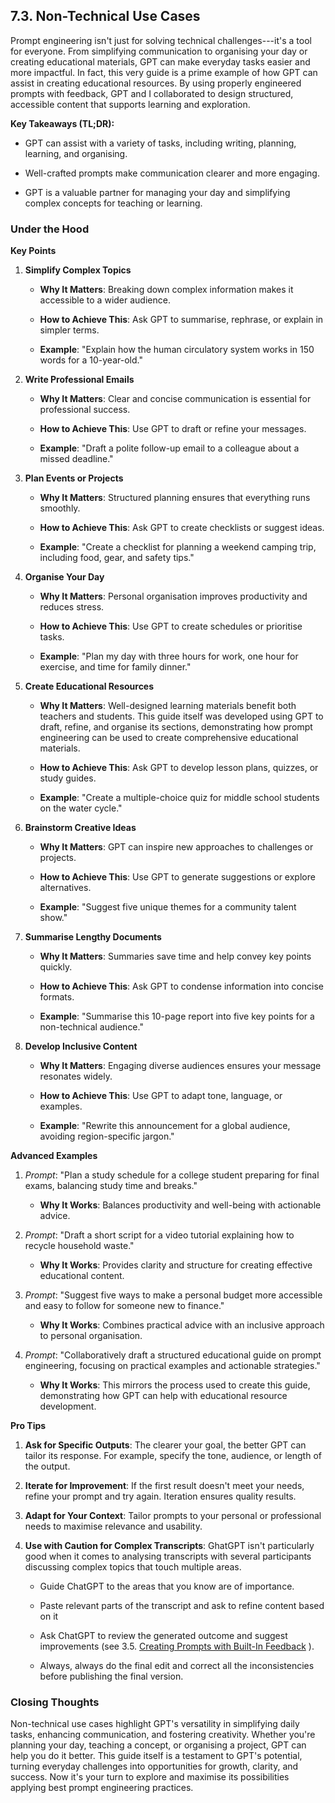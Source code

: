 ## 7.3. Non-Technical Use Cases

Prompt engineering isn't just for solving technical challenges---it's a
tool for everyone. From simplifying communication to organising your day
or creating educational materials, GPT can make everyday tasks easier
and more impactful. In fact, this very guide is a prime example of how
GPT can assist in creating educational resources. By using properly
engineered prompts with feedback, GPT and I collaborated to design
structured, accessible content that supports learning and exploration.

**Key Takeaways (TL;DR):**

-   GPT can assist with a variety of tasks, including writing, planning,
    learning, and organising.

-   Well-crafted prompts make communication clearer and more engaging.

-   GPT is a valuable partner for managing your day and simplifying
    complex concepts for teaching or learning.

### Under the Hood

**Key Points**

1.  **Simplify Complex Topics**

    -   **Why It Matters**: Breaking down complex information makes it
        accessible to a wider audience.

    -   **How to Achieve This**: Ask GPT to summarise, rephrase, or
        explain in simpler terms.

    -   **Example**: \"Explain how the human circulatory system works in
        150 words for a 10-year-old.\"

2.  **Write Professional Emails**

    -   **Why It Matters**: Clear and concise communication is essential
        for professional success.

    -   **How to Achieve This**: Use GPT to draft or refine your
        messages.

    -   **Example**: \"Draft a polite follow-up email to a colleague
        about a missed deadline.\"

3.  **Plan Events or Projects**

    -   **Why It Matters**: Structured planning ensures that everything
        runs smoothly.

    -   **How to Achieve This**: Ask GPT to create checklists or suggest
        ideas.

    -   **Example**: \"Create a checklist for planning a weekend camping
        trip, including food, gear, and safety tips.\"

4.  **Organise Your Day**

    -   **Why It Matters**: Personal organisation improves productivity
        and reduces stress.

    -   **How to Achieve This**: Use GPT to create schedules or
        prioritise tasks.

    -   **Example**: \"Plan my day with three hours for work, one hour
        for exercise, and time for family dinner.\"

5.  **Create Educational Resources**

    -   **Why It Matters**: Well-designed learning materials benefit
        both teachers and students. This guide itself was developed
        using GPT to draft, refine, and organise its sections,
        demonstrating how prompt engineering can be used to create
        comprehensive educational materials.

    -   **How to Achieve This**: Ask GPT to develop lesson plans,
        quizzes, or study guides.

    -   **Example**: \"Create a multiple-choice quiz for middle school
        students on the water cycle.\"

6.  **Brainstorm Creative Ideas**

    -   **Why It Matters**: GPT can inspire new approaches to challenges
        or projects.

    -   **How to Achieve This**: Use GPT to generate suggestions or
        explore alternatives.

    -   **Example**: \"Suggest five unique themes for a community talent
        show.\"

7.  **Summarise Lengthy Documents**

    -   **Why It Matters**: Summaries save time and help convey key
        points quickly.

    -   **How to Achieve This**: Ask GPT to condense information into
        concise formats.

    -   **Example**: \"Summarise this 10-page report into five key
        points for a non-technical audience.\"

8.  **Develop Inclusive Content**

    -   **Why It Matters**: Engaging diverse audiences ensures your
        message resonates widely.

    -   **How to Achieve This**: Use GPT to adapt tone, language, or
        examples.

    -   **Example**: \"Rewrite this announcement for a global audience,
        avoiding region-specific jargon.\"

**Advanced Examples**

1.  *Prompt*: \"Plan a study schedule for a college student preparing
    for final exams, balancing study time and breaks.\"

    -   **Why It Works**: Balances productivity and well-being with
        actionable advice.

2.  *Prompt*: \"Draft a short script for a video tutorial explaining how
    to recycle household waste.\"

    -   **Why It Works**: Provides clarity and structure for creating
        effective educational content.

3.  *Prompt*: \"Suggest five ways to make a personal budget more
    accessible and easy to follow for someone new to finance.\"

    -   **Why It Works**: Combines practical advice with an inclusive
        approach to personal organisation.

4.  *Prompt*: \"Collaboratively draft a structured educational guide on
    prompt engineering, focusing on practical examples and actionable
    strategies.\"

    -   **Why It Works**: This mirrors the process used to create this
        guide, demonstrating how GPT can help with educational resource
        development.

**Pro Tips**

1.  **Ask for Specific Outputs**: The clearer your goal, the better GPT
    can tailor its response. For example, specify the tone, audience, or
    length of the output.

2.  **Iterate for Improvement**: If the first result doesn't meet your
    needs, refine your prompt and try again. Iteration ensures quality
    results.

3.  **Adapt for Your Context**: Tailor prompts to your personal or
    professional needs to maximise relevance and usability.

4.  **Use with Caution for Complex Transcripts**: GhatGPT isn't
    particularly good when it comes to analysing transcripts with
    several participants discussing complex topics that touch multiple
    areas.

    -   Guide ChatGPT to the areas that you know are of importance.

    -   Paste relevant parts of the transcript and ask to refine content
        based on it

    -   Ask ChatGPT to review the generated outcome and suggest
        improvements (see 3.5. [Creating Prompts with Built-In Feedback](guide/3.5-feedback-prompts.md) ).

    -   Always, always do the final edit and correct all the
        inconsistencies before publishing the final version.

### Closing Thoughts

Non-technical use cases highlight GPT's versatility in simplifying daily
tasks, enhancing communication, and fostering creativity. Whether you're
planning your day, teaching a concept, or organising a project, GPT can
help you do it better. This guide itself is a testament to GPT's
potential, turning everyday challenges into opportunities for growth,
clarity, and success. Now it\'s your turn to explore and maximise its
possibilities applying best prompt engineering practices.